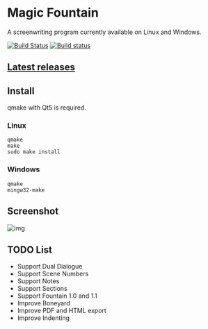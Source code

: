 # Magic Fountain
A screenwriting program currently available on Linux and Windows.

[![Build Status](https://travis-ci.org/Aztorius/magicfountain.svg?branch=master)](https://travis-ci.org/Aztorius/magicfountain)
[![Build status](https://ci.appveyor.com/api/projects/status/2jbbo67va29cjoxw?svg=true)](https://ci.appveyor.com/project/Aztorius/magicfountain)

## [Latest releases](https://github.com/Aztorius/magicfountain/releases)

## Install

qmake with Qt5 is required.

### Linux
```
qmake
make
sudo make install
```

### Windows
```
qmake
mingw32-make
```
## Screenshot
![img](https://lh3.googleusercontent.com/AY5Qze__wVg2OdEyyqq0jYJmuUI2_ggkqCcx3-qKZcN7ig0LVJucw2jsstBsGp5jpwX7PoxfwGgTU6vaShRv20AYeg4WOrVSN6oNzmVQArIMIMDwQLwg22q70JPFa_szEZP2xMSC2OT-cl2CoXfqtBT7mbdJ_tFnvIF1t-dv8zaSVifR5wTnTChSraDWVp3HoFFxVAbPy31onva-kWg9gb_vqq8KyF_OeHd1JtWBS9OeApuy8Tc_NNm4bipsmiplGl1vuOiRwYU2X90X65WSaag7LAM5rpLHSyqX62ZHweQAGYZ6l8BYW49iVaDIUr9oiO56TFR6y_fv0YsvpQYcuiFe035iUk50g8MouFUoKyq9W5MHSV0Ups5LI_8_1m71rzWQq6obbzyRwjdSwQxtccDyTGJT-UKmIBEpxqdYljQqAq3p57-abcpv9U5g1QAb54jORkS4ek9J0oN2bmcan2itamCofocgmn7F-Icnfe17vr42vV7sj0UF0kvCyeqdTdfk5TyyMQ6xTf0hOCECjWgwtFmTHPXF9HhRuxlfHda-9i_cDVwXVq9WTPDErv3j92G2LCrkNIEIq_jqQ7h5RYecInPGHDSKAzSHP5ncg26wIKBu3Pnl=w1004-h580-no)

## TODO List

- Support Dual Dialogue
- Support Scene Numbers
- Support Notes
- Support Sections
- Support Fountain 1.0 and 1.1
- Improve Boneyard
- Improve PDF and HTML export
- Improve Indenting
